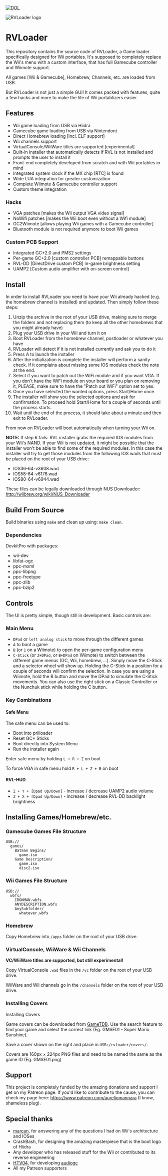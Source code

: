 [![DOL](https://github.com/Aurelio92/RVLoader/actions/workflows/build.yml/badge.svg)](https://github.com/Aurelio92/RVLoader/actions/workflows/build.yml)

![RVLoader logo](logo.png "logo")

# RVLoader

This repository contains the source code of RVLoader, a Game loader specifically designed for Wii portables.
It's supposed to completely replace the Wii's menu with a custom interface, that has full Gamecube controller and Wiimote support.

All games [Wii & Gamecube], Homebrew, Channels, etc. are loaded from USB.

But RVLoader is not just a simple GUI! It comes packed with features, quite a few hacks and more to make the life of Wii portablizers easier.



## Features
 
 - Wii game loading from USB via Hiidra
 - Gamecube game loading from USB via Nintendont
 - Direct Homebrew loading [incl. ELF support]
 - Wii channels support
 - VirtualConsole/WiiWare titles are supported [experimental]
 - Built-in installer that automatically detects if RVL is not installed and prompts the user to install it
 - Front-end completely developed from scratch and with Wii portables in mind
 - Integrated system clock if the MX chip [RTC] is found
 - Wide LUA integration for greater customization
 - Complete Wiimote & Gamecube controller support
 - Custom theme integration

### Hacks
 - VGA patches [makes the Wii output VGA video signal]
 - NoWifi patches [makes the Wii boot even without a Wifi module]
 - GC2Wiimote [allows playing Wii games with a Gamecube controller]
 - Bluetooth module is not required anymore to boot Wii games

### Custom PCB Support
 - Integrated GC+2.0 and PMS2 settings
 - Per-game GC+2.0 [custom controller PCB] remappable buttons
 - RVL-DD [DirectDrive custom PCB] in-game brightness setting
 - UAMP2 [Custom audio amplifier with on-screen control]

## Install

In order to install RVLoader you need to have your Wii already hacked (e.g. the homebrew channel is installed) and updated. Then simply follow these steps:

 1. Unzip the archive in the root of your USB drive, making sure to merge the folders and not replacing them (to keep all the other homebrews that you might already have)
 2. Plug your USB drive in your Wii and turn it on
 3. Boot RVLoader from the homebrew channel, postloader or whatever you have
 4. RVLoader will detect if it is not installed currently and ask you to do it
 5. Press A to launch the installer
 6. After the initialization is complete the installer will perform a sanity check. If it complains about missing some IOS modules check the note at the end.
 7. Select if you want to patch out the WiFi module and if you want VGA. If you don't have the WiFi module on your board or you plan on removing it, PLEASE, make sure to have the "Patch out WiFi" option set to yes.
 8. Once you have selected the wanted options, press Start/Home once.
 9. The installer will show you the selected options and ask for confirmation. To proceed hold Start/Home for a couple of seconds until the process starts.
 10. Wait until the end of the process, it should take about a minute and then exit to RVLoader.

From now on RVLoader will boot automatically when turning your Wii on. 

**NOTE:** If step 6 fails: RVL installer grabs the required IOS modules from your Wii's NAND. If your Wii is not updated, it might be possible that the installer won't be able to find some of the required modules. In this case the installer will try to get those modules from the following IOS wads that must be placed on the root of your USB drive:

 - IOS36-64-v3608.wad
 - IOS58-64-v6176.wad
 - IOS80-64-v6944.wad

These files can be legally downloaded through NUS Downloader: http://wiibrew.org/wiki/NUS_Downloader

## Build From Source

Build binaries using `make` and clean up using: `make clean`.

### Dependencies

DevkitPro with packages:
 - wii-dev
 - libfat-ogc
 - ppc-mxml
 - ppc-libpng
 - ppc-freetype
 - ppc-zlib
 - ppc-bzip2



## Controls
The UI is pretty simple, though still in development. Basic controls are:

### Main Menu

 - `DPad` or `left analog stick` to move through the different games
 - `A` to boot a game
 - `B` (or `1` on a Wiimote) to open the per-game configuration menu
 - `C-Stick` (or `Z+DPad`, or `B+DPad` on Wiimote) to switch between the different game menus (GC, Wii, homebrew, ...). Simply move the C-Stick and a selector wheel will show up. Holding the C-Stick in a position for a couple of seconds will confirm the selection. In case you are using a Wiimote, hold the B button and move the DPad to simulate the C-Stick movements. You can also use the right stick on a Classic Controller or the Nunchuk stick while holding the C button.

### Key Combinations

#### Safe Menu 

The safe menu can be used to:
 - Boot into priiloader
 - Reset GC+ Sticks
 - Boot directly into System Menu
 - Run the installer again

Enter safe menu by holding `L + R + Z` on boot

To force VGA in safe menu hold `R + L + Z + B` on boot

#### RVL-HUD
 - `Z + Y + [Dpad Up/Down]` - increase / decrease UAMP2 audio volume
 - `Z + X + [Dpad Up/Down]` - increase / decrease RVL-DD backlight brightness



## Installing Games/Homebrew/etc.

### Gamecube Games File Structure

```
USB://
  games/
    Batman Begins/
      game.iso
    Game Description/
      game.iso
      disc2.iso
```

### Wii Games File Structure

```
USB://
  wbfs/
    IRONMAN.wbfs
    ANYDESCRIPTION.wbfs
    AnySubfolder/
      whatever.wbfs
```

### Homebrew

Copy Homebrew into `/apps` folder on the root of your USB drive.

### VirtualConsole, WiiWare & Wii Channels

**VC/WiiWare titles are supported, but still experimental!**

Copy VirtualConsole `.wad` files in the `/vc` folder on the root of your USB drive. 

WiiWare and Wii channels go in the `/channels` folder on the root of your USB drive.

### Installing Covers

Installing Covers

Game covers can be downloaded from [GameTDB](https://www.gametdb.com). Use the search feature to find your game and select the correct link (Eg. GMSE01 - Super Mario Sunshine).

Save a cover shown on the right and place in `USB:/rvloader/covers/`.

Covers are 160px × 224px PNG files and need to be named the same as the game ID (Eg. GMSE01.png)


## Support

This project is completely funded by the amazing donations and support I get on my Patreon page. If you'd like to contribute to the cause, you can check my page here: https://www.patreon.com/aureliomannara (I know, shameless plug).

## Special thanks
* [marcan](https://github.com/marcan), for answering any of the questions I had on Wii's architecture and IOSes
* CrashBash, for designing the amazing masterpiece that is the boot logo of Hiidra
* Any developer who has released stuff for the Wii or contributed to its reverse engineering
* [HTV04](https://github.com/HTV04), for developing [audiogc](https://github.com/HTV04/audiogc)
* All my Patreon supporters